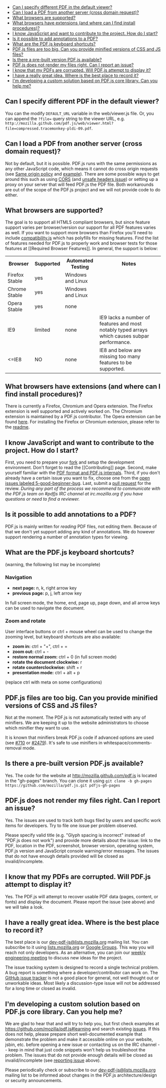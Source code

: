 * [Can I specify different PDF in the default viewer?](#file)
* [Can I load a PDF from another server (cross domain request)?](#faq-xhr)
* [What browsers are supported?](#faq-support)
* [What browsers have extensions (and where can I find install procedures)?](#faq-extensions)
* [I know JavaScript and want to contribute to the project. How do I start?](#faq-contrib)
* [Is it possible to add annotations to a PDF?](#faq-annotations)
* [What are the PDF.js keyboard shortcuts?](#faq-shortcuts)
* [PDF.js files are too big. Can you provide minified versions of CSS and JS files?](#minified)
* [Is there a pre-built version PDF.js available?](#gh-pages)
* [PDF.js does not render my files right. Can I report an issue?](#issue)
* [I know that my PDFs are corrupted. Will PDF.js attempt to display it?](#corrupted-pdf)
* [I have a really great idea. Where is the best place to record it?](#idea)
* [I'm developing a custom solution based on PDF.js core library. Can you help me?](#custom)

<a name="file"></a>
## Can I specify different PDF in the default viewer?
You can the modify `DEFAULT_URL` variable in the web/viewer.js file. Or, you can append the `?file=` query string to the viewer URL, e.g. `http://mozilla.github.com/pdf.js/web/viewer.html?file=compressed.tracemonkey-pldi-09.pdf`.

<a name="faq-xhr"></a>
## Can I load a PDF from another server (cross domain request)?
Not by default, but it is possible.  PDF.js runs with the same permissions as any other JavaScript code, which means it cannot do cross origin requests (see [Same origin policy](http://en.wikipedia.org/wiki/Same_origin_policy) and [example](https://gist.github.com/3452072)).  There are some possible ways to get around this such as using [CORS](http://enable-cors.org/) (and [unsafe headers issue](https://github.com/mozilla/pdf.js/issues/3150#issuecomment-17582371)) or setting up a proxy on your server that will feed PDF.js the PDF file. Both workarounds are out of the scope of the PDF.js project and we will not provide code to do either.

<a name="faq-support"></a>
## What browsers are supported?
The goal is to support all HTML5 compliant browsers, but since feature support varies per browser/version our support for all PDF features varies as well. If you want to support more browsers than Firefox you'll need to include [compatibility.js](https://github.com/mozilla/pdf.js/blob/master/web/compatibility.js) which has polyfills for missing features. Find the list of features needed for PDF.js to properly work and browser tests for those features at [[Required Browser Features]]. In general, the support is below:

<table>
  <tr><th>Browser</th><th>Supported</th><th>Automated Testing</th><th>Notes</th></tr>
  <tr>
    <td>Firefox Stable</td>
    <td>yes</td>
    <td>Windows and Linux</td>
    <td></td>
  </tr>
  <tr>
    <td>Chrome Stable</td>
    <td>yes</td>
    <td>Windows and Linux</td>
    <td></td>
  </tr>
  <tr>
    <td>Opera Stable</td>
    <td>yes</td>
    <td>none</td>
    <td></td>
  </tr>
  <tr>
    <td>IE9</td>
    <td>limited</td>
    <td>none</td>
    <td>IE9 lacks a number of features and most notably typed arrays which causes subpar performance.</td>
  </tr>
  <tr>
    <td>&lt;=IE8</td>
    <td>NO</td>
    <td>none</td>
    <td>IE8 and below are missing too many features to be supported.</td>
  </tr>
</table>

<a name="faq-extensions"></a>
## What browsers have extensions (and where can I find install procedures)?
There is currently a Firefox, Chromium and Opera extension.  The Firefox extension is well supported and actively worked on. The Chromium extension is maintained by a PDF.js contributor. The Opera extension can be found [here](https://addons.opera.com/extensions/details/pdf-viewer). For installing the Firefox or Chromium extension, please refer to the [readme](https://github.com/mozilla/pdf.js/blob/master/README.md).

<a name="faq-contrib"></a>
## I know JavaScript and want to contribute to the project. How do I start?
First, you need to prepare your [fork](https://help.github.com/articles/fork-a-repo) and setup the development environment. Don't forget to read the [[Contributing]] page. Second, make yourself familiar with the [PDF format and PDF.js internals](Additional-Learning-Resources). Third, if you don't already have a certain issue you want to fix, choose one from the [open issues labeled 5-good-beginner-bug](https://github.com/mozilla/pdf.js/issues?direction=desc&labels=5-good-beginner-bug&page=1&sort=created&state=open).  Last, submit a [pull request](https://help.github.com/articles/using-pull-requests) for the review. _During any part of the process we recommend to communicate with the PDF.js team on #pdfjs IRC channel at irc.mozilla.org if you have questions or need to find a reviewer._

<a name="faq-annotations"></a>
## Is it possible to add annotations to a PDF?
PDF.js is mainly written for *reading* PDF files, not editing them. Because of that we don't yet support adding any kind of annotations. We do however support rendering a number of annotation types for viewing.

<a name="faq-shortcuts"></a>
## What are the PDF.js keyboard shortcuts?
(warning, the following list may be incomplete)

### Navigation
* **next page:** n, k, right arrow key
* **previous page:** p, j, left arrow key

In full screen mode, the home, end, page up, page down, and all arrow keys can be used to navigate the document.
### Zoom and rotate
User interface buttons or ctrl + mouse wheel can be used to change the zooming level, but keyboard shortcuts are also available:
* **zoom in:** ctrl + "+", ctrl + = 
* **zoom out:** ctrl + -
* **restore normal zoom:** ctrl + 0 (in full screen mode)
* **rotate the document clockwise:** r
* **rotate counterclockwise:** shift + r
* **presentation mode:** ctrl + alt + p

(replace ctrl with meta on some configurations)

<a name="minified"></a>
## PDF.js files are too big. Can you provide minified versions of CSS and JS files?

Not at the moment. The PDF.js is not automatically tested with any of minifiers. We are keeping it up to the website administrators to choose which minifier they want to use.

It is known that minifiers break PDF.js code if advanced options are used (see [#710](https://github.com/mozilla/pdf.js/issues/710) or [#2479](https://github.com/mozilla/pdf.js/issues/2479)). It's safe to use minifiers in whitespace/comments-removal mode.

<a name="gh-pages"></a>
## Is there a pre-built version PDF.js available?

Yes. The code for the website at http://mozilla.github.com/pdf.js is located in the "gh-pages" branch. You can clone it using `git clone -b gh-pages https://github.com/mozilla/pdf.js.git pdfjs-gh-pages`

<a name="issue"></a>
## PDF.js does not render my files right. Can I report an issue?

Yes. The issues are used to track both bugs filed by users and specific work items for developers. Try to file one issue per problem observed.

Please specify valid title (e.g. "Glyph spacing is incorrect" instead of "PDF.js does not work") and provide more details about the issue: link to the PDF, location in the PDF, screenshot, browser version, operating system, PDF.js version and JavaScript console warning/error messages. The issues that do not have enough details provided will be closed as invalid/incomplete.

<a name="corrupted-pdf"></a>
## I know that my PDFs are corrupted. Will PDF.js attempt to display it?

Yes. The PDF.js will attempt to recover usable PDF data (pages, content, or fonts) and display the document. Please report the issue (see above) and we will take a look.

<a name="idea"></a>
## I have a really great idea. Where is the best place to record it?

The best place is our dev-pdf-js@lists.mozilla.org mailing list. You can subscribe to it using [lists.mozilla.org](https://lists.mozilla.org/listinfo/dev-pdf-js) or [Google Groups](https://groups.google.com/group/mozilla.dev.pdf-js/topics). This way you will reach not only developers. As an alternative, you can join our [weekly engineering meeting](https://github.com/mozilla/pdf.js/wiki/Weekly-Public-Meetings) to discuss new ideas for the project.

The issue tracking system is designed to record a single technical problem. A bug report is something where a developer/contributor can work on. The [GitHub issue tracker](https://github.com/mozilla/pdf.js/issues?state=open) is not a good place for general, not well thought out or unworkable ideas. Most likely a discussion-type issue will not be addressed for a long time or closed as invalid.

<a name="custom"></a>
## I'm developing a custom solution based on PDF.js core library. Can you help me?

We are glad to hear that and will try to help you, but first check examples at https://github.com/mozilla/pdf.js#learning and search existing [issues](https://github.com/mozilla/pdf.js/search?q=keyword&type=Issues). If this does not help, please prepare short well-documented example that demonstrate the problem and make it accessible online on your website, jsbin, etc. before opening a new issue or contacting us on the IRC channel -- keep in mind that just code snippets won't help us troubleshoot the problem. The issues that do not provide enough details will be closed as invalid/incomplete (see [reporting issue](#issue) above).

Please periodically check or subscribe to our dev-pdf-js@lists.mozilla.org mailing list to be informed about changes in the PDF.js architecture/design or security announcements.
